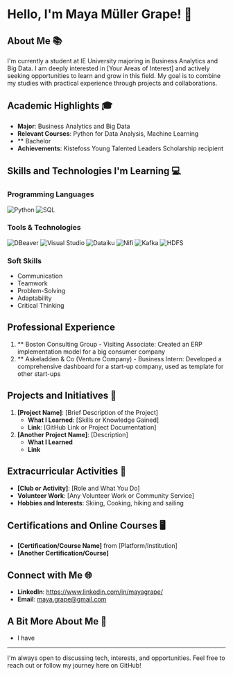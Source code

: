 # Hello, I'm Maya Müller Grape! 👋

## About Me 📚
I'm currently a student at IE University majoring in Business Analytics and Big Data. I am deeply interested in [Your Areas of Interest] and actively seeking opportunities to learn and grow in this field. My goal is to combine my studies with practical experience through projects and collaborations.

## Academic Highlights 🎓
- **Major**: Business Analytics and Big Data
- **Relevant Courses**: Python for Data Analysis, Machine Learning
- ** Bachelor
- **Achievements**: Kistefoss Young Talented Leaders Scholarship recipient

## Skills and Technologies I'm Learning 💻
### Programming Languages
![Python](https://img.shields.io/badge/Python-3776AB?style=for-the-badge&logo=python&logoColor=white)
![SQL](https://img.shields.io/badge/SQL-4479A1?style=for-the-badge&logo=MySQL&logoColor=white)

### Tools & Technologies
![DBeaver](https://img.shields.io/badge/DBeaver-FE7A16?style=for-the-badge&logo=DBeaver&logoColor=white)
![Visual Studio](https://img.shields.io/badge/Visual_Studio-5C2D91?style=for-the-badge&logo=visual-studio&logoColor=white)
![Dataiku](https://img.shields.io/badge/Dataiku-FF4785?style=for-the-badge&logo=Dataiku&logoColor=white)
![Nifi](https://img.shields.io/badge/Nifi-007396?style=for-the-badge&logo=ApacheNifi&logoColor=white)
![Kafka](https://img.shields.io/badge/Kafka-231F20?style=for-the-badge&logo=ApacheKafka&logoColor=white)
![HDFS](https://img.shields.io/badge/HDFS-FCA121?style=for-the-badge&logo=Hadoop&logoColor=white)

### Soft Skills
- Communication
- Teamwork
- Problem-Solving
- Adaptability
- Critical Thinking

## Professional Experience
1. ** Boston Consulting Group - Visiting Associate: Created an ERP implementation model for a big consumer company
2. ** Askeladden & Co (Venture Company) - Business Intern: Developed a comprehensive dashboard for a start-up company, used as template for other start-ups

## Projects and Initiatives 🚀
1. **[Project Name]**: [Brief Description of the Project]
   - **What I Learned**: [Skills or Knowledge Gained]
   - **Link**: [GitHub Link or Project Documentation]
2. **[Another Project Name]**: [Description]
   - **What I Learned**
   - **Link**

## Extracurricular Activities 🌟
- **[Club or Activity]**: [Role and What You Do]
- **Volunteer Work**: [Any Volunteer Work or Community Service]
- **Hobbies and Interests**: Skiing, Cooking, hiking and sailing

## Certifications and Online Courses 🖥️
- **[Certification/Course Name]** from [Platform/Institution]
- **[Another Certification/Course]**

## Connect with Me 🌐
- **LinkedIn**: https://www.linkedin.com/in/mayagrape/
- **Email**: maya.grape@gmail.com

## A Bit More About Me 🎉
- I have

---

I'm always open to discussing tech, interests, and opportunities. Feel free to reach out or follow my journey here on GitHub!


